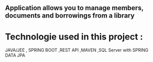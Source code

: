 ## Application allows you to manage members, documents and borrowings from a library

# Technologie used in this project :

JAVA/JEE , SPRING BOOT ,REST API ,MAVEN
,SQL Server with SPRING DATA JPA
